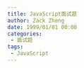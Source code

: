 ```yaml
---
title: JavaScript面试题
author: Zack Zheng
date: 1999/01/01 00:00
categories:
 - 面试题
tags:
 - JavaScript
---
```

